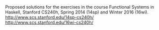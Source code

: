 Proposed solutions for the exercises in the course
Functional Systems in Haskell, Stanford CS240h,
Spring 2014 (14sp) and Winter 2016 (16wi).
http://www.scs.stanford.edu/14sp-cs240h/
http://www.scs.stanford.edu/16wi-cs240h/

